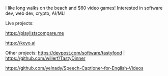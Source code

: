 

<!---
justbustin/justbustin is a ✨ special ✨ repository because its `README.md` (this file) appears on your GitHub profile.
You can click the Preview link to take a look at your changes.
--->

I like long walks on the beach and $60 video games! Interested in software dev, web dev, crypto, AI/ML!

Live projects:

https://playlistscompare.me

https://keyo.ai

Other projects:
https://devpost.com/software/tastyfood | https://github.com/willerf/TastyDinner

https://github.com/yelnady/Speech-Captioner-for-English-Videos

